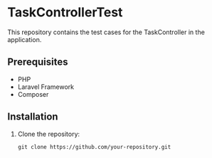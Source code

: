 # TaskControllerTest

This repository contains the test cases for the TaskController in the application.

## Prerequisites

- PHP
- Laravel Framework
- Composer

## Installation

1. Clone the repository:

   ```shell
   git clone https://github.com/your-repository.git